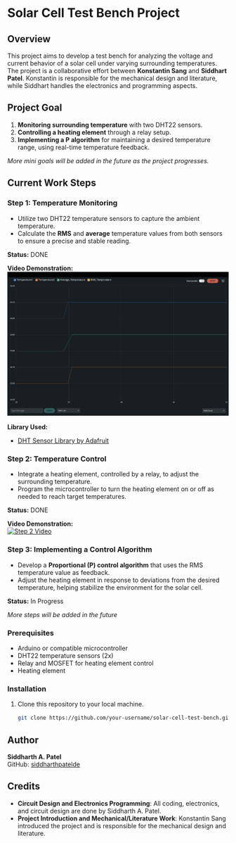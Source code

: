 # Solar Cell Test Bench Project

## Overview
This project aims to develop a test bench for analyzing the voltage and current behavior of a solar cell under varying surrounding temperatures. The project is a collaborative effort between **Konstantin Sang** and **Siddhart Patel**. Konstantin is responsible for the mechanical design and literature, while Siddhart handles the electronics and programming aspects.

## Project Goal

1. **Monitoring surrounding temperature** with two DHT22 sensors.
2. **Controlling a heating element** through a relay setup.
3. **Implementing a P algorithm** for maintaining a desired temperature range, using real-time temperature feedback.

*More mini goals will be added in the future as the project progresses.*

## Current Work Steps

### Step 1: Temperature Monitoring
- Utilize two DHT22 temperature sensors to capture the ambient temperature.
- Calculate the **RMS** and **average** temperature values from both sensors to ensure a precise and stable reading.

**Status:** DONE

**Video Demonstration:**  
[![Step 1 Video](images/thumbnail_1.png)](https://drive.google.com/file/d/1SOkulpQlxXZBvUerqa7_w0ityK85tI0_/view?usp=sharing)

**Library Used:**  
- [DHT Sensor Library by Adafruit](https://github.com/adafruit/DHT-sensor-library)

### Step 2: Temperature Control
- Integrate a heating element, controlled by a relay, to adjust the surrounding temperature.
- Program the microcontroller to turn the heating element on or off as needed to reach target temperatures.

**Status:** DONE

**Video Demonstration:**  
[![Step 2 Video](images/thumbnail_2.png)](https://drive.google.com/file/d/1z0Fc_PCY5TwjSFO1WZ3Zr_VHilqgq-di/view?usp=sharing)

### Step 3: Implementing a Control Algorithm
- Develop a **Proportional (P) control algorithm** that uses the RMS temperature value as feedback.
- Adjust the heating element in response to deviations from the desired temperature, helping stabilize the environment for the solar cell.

**Status:** In Progress

*More steps will be added in the future*

### Prerequisites
- Arduino or compatible microcontroller
- DHT22 temperature sensors (2x)
- Relay and MOSFET for heating element control
- Heating element

### Installation
1. Clone this repository to your local machine.
   ```bash
   git clone https://github.com/your-username/solar-cell-test-bench.git

## Author

**Siddharth A. Patel**  
GitHub: [siddharthpatelde](https://github.com/siddharthpatelde?tab=overview&from=2024-10-01&to=2024-10-17)

## Credits
- **Circuit Design and Electronics Programming**: All coding, electronics, and circuit design are done by Siddharth A. Patel.
- **Project Introduction and Mechanical/Literature Work**: Konstantin Sang introduced the project and is responsible for the mechanical design and literature.
